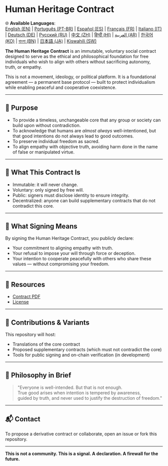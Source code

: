 
# Human Heritage Contract

🌐 **Available Languages**:  
[English (EN)](./README.md) | [Português (PT-BR)](./README_pt-BR.md) | [Español (ES)](./README_es.md) | [Français (FR)](./README_fr.md) | [Italiano (IT)](./README_it.md) | [Deutsch (DE)](./README_de.md) | [Русский (RU)](./README_ru.md) | [中文 (ZH)](./README_zh.md) | [हिन्दी (HI)](./README_hi.md) | [العربية (AR)](./README_ar.md) | [한국어 (KO)](./README_ko.md) | [বাংলা (BN)](./README_bn.md) | [日本語 (JA)](./README_ja.md) | [Kiswahili (SW)](./README_sw.md)

**The Human Heritage Contract** is an immutable, voluntary social contract designed to serve as the ethical and philosophical foundation for free individuals who wish to align with others without sacrificing autonomy, truth, or empathy.

This is not a movement, ideology, or political platform. It is a foundational agreement — a permanent base protocol — built to protect individualism while enabling peaceful and cooperative coexistence.

---

## 🌱 Purpose

- To provide a timeless, unchangeable core that any group or society can build upon without contradiction.
- To acknowledge that humans are *almost always* well-intentioned, but that good intentions do not always lead to good outcomes.
- To preserve individual freedom as sacred.
- To align empathy with objective truth, avoiding harm done in the name of false or manipulated virtue.

---

## 📜 What This Contract Is

- Immutable: it will never change.
- Voluntary: only signed by free will.
- Public: signers must disclose identity to ensure integrity.
- Decentralized: anyone can build supplementary contracts that do not contradict this core.

---

## 🔏 What Signing Means

By signing the Human Heritage Contract, you publicly declare:

- Your commitment to aligning empathy with truth.
- Your refusal to impose your will through force or deception.
- Your intention to cooperate peacefully with others who share these values — without compromising your freedom.

---

## 📎 Resources

- [Contract PDF](./Human_Heritage_Contract.pdf)
- [License](./LICENSE)

---

## 🤝 Contributions & Variants

This repository will host:

- Translations of the core contract
- Proposed supplementary contracts (which must not contradict the core)
- Tools for public signing and on-chain verification (in development)

---

## 🧠 Philosophy in Brief

> "Everyone is well-intended. But that is not enough.  
> True good arises when intention is tempered by awareness,  
> guided by truth, and never used to justify the destruction of freedom."

---

## 📬 Contact

To propose a derivative contract or collaborate, open an issue or fork this repository.

---

**This is not a community. This is a signal. A declaration. A firewall for the future.**
